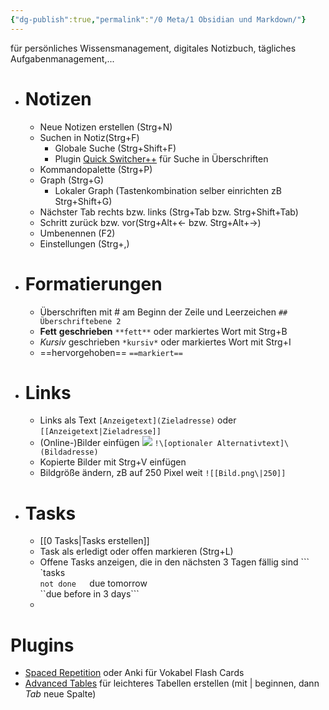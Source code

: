 ```yaml
---
{"dg-publish":true,"permalink":"/0 Meta/1 Obsidian und Markdown/"}
---
```


für persönliches Wissensmanagement, digitales Notizbuch,  tägliches Aufgabenmanagement,...

- # Notizen
	- Neue Notizen erstellen (Strg+N)
	- Suchen in Notiz(Strg+F)
		- Globale Suche (Strg+Shift+F)
		- Plugin [Quick Switcher++](obsidian://show-plugin?id=darlal-switcher-plus) für Suche in Überschriften
	- Kommandopalette (Strg+P)
	- Graph (Strg+G)
		- Lokaler Graph (Tastenkombination selber einrichten zB Strg+Shift+G)
	- Nächster Tab rechts bzw. links (Strg+Tab bzw. Strg+Shift+Tab)
	- Schritt zurück bzw. vor(Strg+Alt+$\gets$ bzw. Strg+Alt+$\to$)
	- Umbenennen (F2)
	- Einstellungen (Strg+,)
- # Formatierungen
	- Überschriften mit # am Beginn der Zeile und Leerzeichen
		```## Überschriftebene 2```
	- **Fett** **geschrieben**
		```**fett**``` oder markiertes Wort mit Strg+B
	- *Kursiv* geschrieben
		```*kursiv*``` oder markiertes Wort mit Strg+I
	- ==hervorgehoben==
		```==markiert==```
- # Links
	- Links als Text
		```[Anzeigetext](Zieladresse)``` oder ```[[Anzeigetext|Zieladresse]]```
	- (Online-)Bilder einfügen
		  ![](https://www.grg3.at/wp-content/uploads/2022/12/GRg3_5x25_transparent_positiv_h_50.png)
		```!\[optionaler Alternativtext]\(Bildadresse)```
	- Kopierte Bilder mit Strg+V einfügen
	- Bildgröße ändern, zB auf 250 Pixel weit
		````![[Bild.png\|250]]````
- # Tasks
	- [[0 Tasks|Tasks erstellen]]
	- Task als erledigt oder offen markieren (Strg+L)
	- Offene Tasks anzeigen, die in den nächsten 3 Tagen fällig sind
		    \`\`\` `tasks  
		    ``not done  
		    ``due tomorrow  
		    ``due before in 3 days```
	 - 
# Plugins
- [Spaced Repetition](obsidian://show-plugin?id=obsidian-spaced-repetition) oder Anki für Vokabel Flash Cards
- [Advanced Tables](obsidian://show-plugin?id=table-editor-obsidian) für leichteres Tabellen erstellen (mit |  beginnen, dann *Tab* neue Spalte)
 
